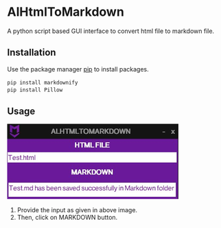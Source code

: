 # AlHtmlToMarkdown

A python script based GUI interface to convert html file to markdown file.

## Installation

Use the package manager [pip](https://pip.pypa.io/en/stable/) to install packages.

```bash
pip install markdownify
pip install Pillow
```

## Usage

![](/CaptureMarkdown.jpg)

1. Provide the input as given in above image.
2. Then, click on MARKDOWN button.